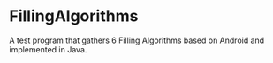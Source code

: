 # FillingAlgorithms
A test program that gathers 6 Filling Algorithms  based on Android and implemented in Java.
